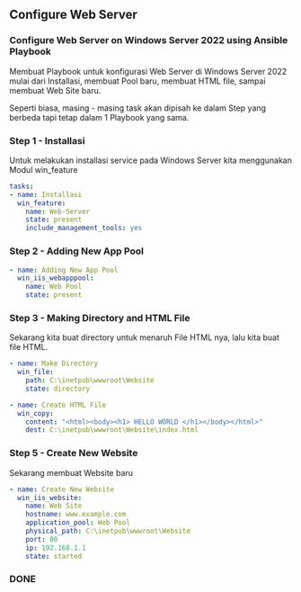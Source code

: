 ## Configure Web Server
### Configure Web Server on Windows Server 2022 using Ansible Playbook
Membuat Playbook untuk konfigurasi Web Server di Windows Server 2022 mulai dari Installasi, membuat Pool baru, membuat HTML file, sampai membuat Web Site baru.

Seperti biasa, masing - masing task akan dipisah ke dalam Step yang berbeda tapi tetap dalam 1 Playbook yang sama.

### Step 1 - Installasi
Untuk melakukan installasi service pada Windows Server kita menggunakan Modul win_feature
```yml
tasks:
- name: Installasi
  win_feature:
    name: Web-Server
    state: present
    include_management_tools: yes
```
### Step 2 - Adding New App Pool
```yml
- name: Adding New App Pool
  win_iis_webapppool:
    name: Web Pool
    state: present
```
### Step 3 - Making Directory and HTML File
Sekarang kita buat directory untuk menaruh File HTML nya, lalu kita buat file HTML.
```yml
- name: Make Directory
  win_file:
    path: C:\inetpub\wwwroot\Website
    state: directory

- name: Create HTML File
  win_copy:
    content: "<html><body><h1> HELLO WORLD </h1></body></html>"
    dest: C:\inetpub\wwwroot\Website\index.html
```
### Step 5 - Create New Website
Sekarang membuat Website baru
```yml
- name: Create New Website
  win_iis_website:
    name: Web Site
    hostname: www.example.com
    application_pool: Web Pool
    physical_path: C:\inetpub\wwwroot\Website
    port: 80
    ip: 192.168.1.1
    state: started
```

### DONE
  
